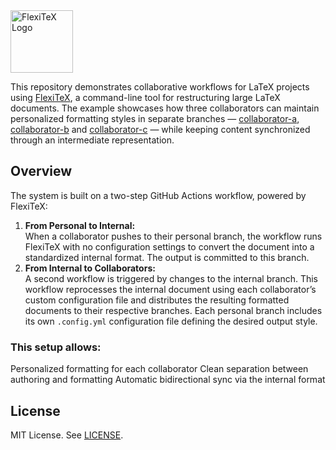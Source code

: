 <picture>
  <source media="(prefers-color-scheme: dark)" srcset="https://raw.githubusercontent.com/wtb04/FlexiTeX/refs/heads/main/misc/FlexiTeX-light.svg">
  <source media="(prefers-color-scheme: light)" srcset="https://raw.githubusercontent.com/wtb04/FlexiTeX/refs/heads/main/misc/FlexiTeX-dark.svg">
  <img alt="FlexiTeX Logo" height="100">
</picture>

This repository demonstrates collaborative workflows for LaTeX projects using [FlexiTeX](https://github.com/wtb04/FlexiTeX), a command-line tool for restructuring large LaTeX documents.
The example showcases how three collaborators can maintain personalized formatting styles in separate branches — [collaborator-a](https://github.com/wtb04/FlexiTeX-Example/tree/collaborator-a), [collaborator-b](https://github.com/wtb04/FlexiTeX-Example/tree/collaborator-b) and [collaborator-c](https://github.com/wtb04/FlexiTeX-Example/tree/collaborator-c) — while keeping content synchronized through an intermediate representation.

## Overview

The system is built on a two-step GitHub Actions workflow, powered by FlexiTeX:

1. **From Personal to Internal:**  
   When a collaborator pushes to their personal branch, the workflow runs FlexiTeX with no configuration settings to convert the document into a standardized internal format. The output is committed to this branch.
2. **From Internal to Collaborators:**  
   A second workflow is triggered by changes to the internal branch. This workflow reprocesses the internal document using each collaborator’s custom configuration file and distributes the resulting formatted documents to their respective branches.
   Each personal branch includes its own `.config.yml` configuration file defining the desired output style.

### This setup allows:

Personalized formatting for each collaborator
Clean separation between authoring and formatting
Automatic bidirectional sync via the internal format

## License

MIT License. See [LICENSE](LICENSE).

